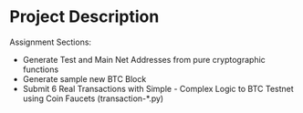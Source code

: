 # Project Description
Assignment Sections: 
  - Generate Test and Main Net Addresses from pure cryptographic functions
  - Generate sample new BTC Block
  - Submit 6 Real Transactions with Simple - Complex Logic to BTC Testnet using Coin Faucets (transaction-*.py)
